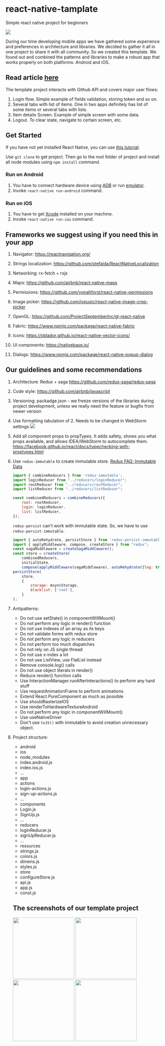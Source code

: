 # react-native-tamplate

Simple react native project for beginners 

![](http://i65.tinypic.com/14bucuh.png)

During our time developing mobile apps we have gathered some experience and preferences in architecture and libraries. We decided to gather it all in one project to share it with all community. So we created this template. We found out and combined the patterns and libraries to make a robust app that works properly on both platforms: Android and iOS.

## Read article [here](https://yalantis.com/blog/how-we-created-a-universal-template-project-in-react-native/)

The template project interacts with Github API and covers major user flows:

1) Login flow. Simple example of fields validation, storing token and so on.
2) Several tabs with list of items. One in two apps definitely has list of some items or several tabs with lists.
3) Item details Screen. Example of simple screen with some data.
4) Logout. To clear state, navigate to certain screen, etc.

## Get Started

If you have not yet installed React Native, you can use [this tutorial](https://facebook.github.io/react-native/docs/getting-started.html).

Use ```git clone``` to get project. Then go to the root folder of project and install all node modules using ```npm install``` command.

### Run on Android

1. You have to connect hardware device using [ADB](https://developer.android.com/studio/command-line/adb.html) or run [emulator](https://developer.android.com/studio/run/emulator-commandline.html).
2. Invoke ```react-native run-android``` command.

### Run on iOS

1. You have to get  [Xcode](https://developer.apple.com/xcode/) installed on your machine.
2. Invoke ```react-native run-ios``` command.

## Frameworks we suggest using if you need this in your app

1. Navigator: https://reactnavigation.org/

2. Strings localization: https://github.com/stefalda/ReactNativeLocalization

3. Networking: rx-fetch + rxjs

4. Maps: https://github.com/airbnb/react-native-maps

5. Permissions: https://github.com/yonahforst/react-native-permissions

6. Image picker: https://github.com/ivpusic/react-native-image-crop-picker

7. OpenGL: https://github.com/ProjectSeptemberInc/gl-react-native

8. Fabric: https://www.npmjs.com/package/react-native-fabric

9. Icons: https://oblador.github.io/react-native-vector-icons/

10. UI components: https://nativebase.io/

11. Dialogs: https://www.npmjs.com/package/react-native-popup-dialog

## Our guidelines and some recommendations

1. Architecture: Redux + saga https://github.com/redux-saga/redux-saga

2. Code style: https://github.com/airbnb/javascript

3. Versioning: packadge.json - we freeze versions of the libraries during project development,  unless we really need the feature or bugfix from newer version

4. Use formatting tabulation of 2. Needs to be changed in WebStorm settings
![](https://lh6.googleusercontent.com/05rcRv9E2RN1emBzVDOQEdrj_YSe1Jj90ILoCgOyUms73JPcO9qWcTy0CGg-d_o-AHMbYB2w_pId_9_b5E7UV3kTcuUtFMA6gHTBDRZ2_YUug26aFSVx-9nnU70-QU6XMm1TAjJN)

5. Add all component props to propTypes. It adds safety, shows you what props available, and allows IDEA/WebStorm to autocomplete them. https://facebook.github.io/react/docs/typechecking-with-proptypes.html

6. Use ```redux-immutable``` to create immutable store.
    [Redux FAQ: Immutable Data](http://redux.js.org/docs/faq/ImmutableData.html#redux-faq-immutable-data)

    ```js
    import { combineReducers } from 'redux-immutable';
    import loginReducer from "../reducers/loginReducer";
    import rootReducer from "../reducers/rootReducer";
    import listReducer from "../reducers/listReduser";

    const combinedReducers = combineReducers({
        root: rootReducer,
        login: loginReducer,
        list: listReducer,
    });
    ```
    ```redux-persist``` can't work with immutable state. So, we have to use ```redux-persist-immutable```.
    ```js
    import { autoRehydrate, persistStore } from 'redux-persist-immutable'
    import { applyMiddleware, compose, createStore } from "redux";
    const sagaMiddleware = createSagaMiddleware();
    const store = createStore(
        combinedReducers,
        initialState,
        compose(applyMiddleware(sagaMiddleware), autoRehydrate({log: true})));
    persistStore(
        store,
        {
            storage: AsyncStorage,
            blacklist: ['root'],
        }
    );
    ```
7. Antipatterns:
      - Do not use setState() in componentWillMount()
      - Do not perform any logic in render() function
      - Do not use indexes of an array as its keys
      - Do not validate forms with redux store
      - Do not perform any logic in reducers
      - Do not perform too much dispatches
      - Do not rely on JS single thread
      - Do not use x-index a lot
      - Do not use ListView, use FlatList instead
      - Remove console.log() calls
      - Do not use object literals in render()
      - Reduce render() function calls
      - Use InteractionManager.runAfterInteractions() to perform any hard stuff
      - Use requestAnimationFrame to perform animations
      - Extend React.PureComponent as much as possible
      - Use shouldRasterizeIOS
      - Use renderToHardwareTextureAndroid
      - Do not perform any logic in componentWillMount()
      - Use useNativeDriver
      - Don't use ```toJS()``` with immutable to avoid creation unnecessary object.

8. Project structure:
   - android
   - ios
   - node_modules
   - index.android.js
   - index.ios.js
   - …
   - app
    - actions
     - login-actions.js
     - sign-up-actions.js
     - …
    - components
     - Login.js
     - SignUp.js
     - …
    - reducers
     - loginReducer.js
     - signUpReducer.js
     - …
    - resources
     - strings.js
     - colors.js
     - dimens.js
     - styles.js
    - store
     - configureStore.js
    - api.js
    - app.js
    - const.js
    
    
    ## The screenshots of our template project
    
    
    <p>
      <img src="https://preview.ibb.co/n62VPv/device_2017_07_21_134420.png" width="200"/>
      <img src="https://preview.ibb.co/j2GA7F/device_2017_07_21_134546.png" width="200"/>
      <img src="https://preview.ibb.co/kLHBEv/device_2017_07_21_134717.png" width="200"/>
      <img src="https://preview.ibb.co/k6ojZv/device_2017_07_21_134737.png" width="200"/>
    </p>
    
    
  
